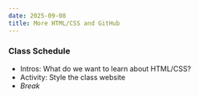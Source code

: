```yaml
---
date: 2025-09-08
title: More HTML/CSS and GitHub
---
```


### Class Schedule

* Intros: What do we want to learn about HTML/CSS?
* Activity: Style the class website
* *Break*